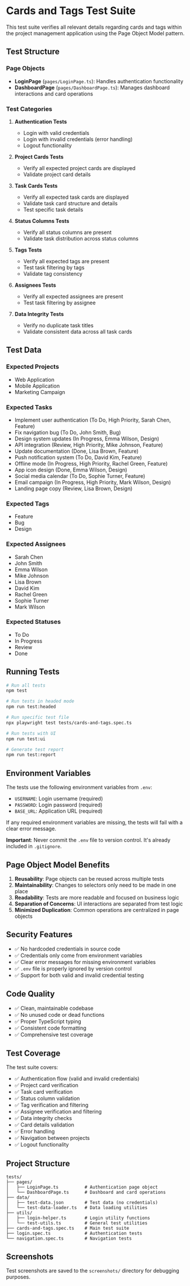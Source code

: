 # Cards and Tags Test Suite

This test suite verifies all relevant details regarding cards and tags within the project management application using the Page Object Model pattern.

## Test Structure

### Page Objects

- **LoginPage** (`pages/LoginPage.ts`): Handles authentication functionality
- **DashboardPage** (`pages/DashboardPage.ts`): Manages dashboard interactions and card operations

### Test Categories

1. **Authentication Tests**
   - Login with valid credentials
   - Login with invalid credentials (error handling)
   - Logout functionality

2. **Project Cards Tests**
   - Verify all expected project cards are displayed
   - Validate project card details

3. **Task Cards Tests**
   - Verify all expected task cards are displayed
   - Validate task card structure and details
   - Test specific task details

4. **Status Columns Tests**
   - Verify all status columns are present
   - Validate task distribution across status columns

5. **Tags Tests**
   - Verify all expected tags are present
   - Test task filtering by tags
   - Validate tag consistency

6. **Assignees Tests**
   - Verify all expected assignees are present
   - Test task filtering by assignee

7. **Data Integrity Tests**
   - Verify no duplicate task titles
   - Validate consistent data across all task cards

## Test Data

### Expected Projects

- Web Application
- Mobile Application
- Marketing Campaign

### Expected Tasks

- Implement user authentication (To Do, High Priority, Sarah Chen, Feature)
- Fix navigation bug (To Do, John Smith, Bug)
- Design system updates (In Progress, Emma Wilson, Design)
- API integration (Review, High Priority, Mike Johnson, Feature)
- Update documentation (Done, Lisa Brown, Feature)
- Push notification system (To Do, David Kim, Feature)
- Offline mode (In Progress, High Priority, Rachel Green, Feature)
- App icon design (Done, Emma Wilson, Design)
- Social media calendar (To Do, Sophie Turner, Feature)
- Email campaign (In Progress, High Priority, Mark Wilson, Design)
- Landing page copy (Review, Lisa Brown, Design)

### Expected Tags

- Feature
- Bug
- Design

### Expected Assignees

- Sarah Chen
- John Smith
- Emma Wilson
- Mike Johnson
- Lisa Brown
- David Kim
- Rachel Green
- Sophie Turner
- Mark Wilson

### Expected Statuses

- To Do
- In Progress
- Review
- Done

## Running Tests

```bash
# Run all tests
npm test

# Run tests in headed mode
npm run test:headed

# Run specific test file
npx playwright test tests/cards-and-tags.spec.ts

# Run tests with UI
npm run test:ui

# Generate test report
npm run test:report
```

## Environment Variables

The tests use the following environment variables from `.env`:

- `USERNAME`: Login username (required)
- `PASSWORD`: Login password (required)
- `BASE_URL`: Application URL (required)

If any required environment variables are missing, the tests will fail with a clear error message.

**Important**: Never commit the `.env` file to version control. It's already included in `.gitignore`.

## Page Object Model Benefits

1. **Reusability**: Page objects can be reused across multiple tests
2. **Maintainability**: Changes to selectors only need to be made in one place
3. **Readability**: Tests are more readable and focused on business logic
4. **Separation of Concerns**: UI interactions are separated from test logic
5. **Minimized Duplication**: Common operations are centralized in page objects

## Security Features

- ✅ No hardcoded credentials in source code
- ✅ Credentials only come from environment variables
- ✅ Clear error messages for missing environment variables
- ✅ `.env` file is properly ignored by version control
- ✅ Support for both valid and invalid credential testing

## Code Quality

- ✅ Clean, maintainable codebase
- ✅ No unused code or dead functions
- ✅ Proper TypeScript typing
- ✅ Consistent code formatting
- ✅ Comprehensive test coverage

## Test Coverage

The test suite covers:

- ✅ Authentication flow (valid and invalid credentials)
- ✅ Project card verification
- ✅ Task card verification
- ✅ Status column validation
- ✅ Tag verification and filtering
- ✅ Assignee verification and filtering
- ✅ Data integrity checks
- ✅ Card details validation
- ✅ Error handling
- ✅ Navigation between projects
- ✅ Logout functionality

## Project Structure

```
tests/
├── pages/
│   ├── LoginPage.ts          # Authentication page object
│   └── DashboardPage.ts      # Dashboard and card operations
├── data/
│   ├── test-data.json        # Test data (no credentials)
│   └── test-data-loader.ts   # Data loading utilities
├── utils/
│   ├── login-helper.ts       # Login utility functions
│   └── test-utils.ts         # General test utilities
├── cards-and-tags.spec.ts    # Main test suite
├── login.spec.ts             # Authentication tests
└── navigation.spec.ts        # Navigation tests
```

## Screenshots

Test screenshots are saved to the `screenshots/` directory for debugging purposes.
